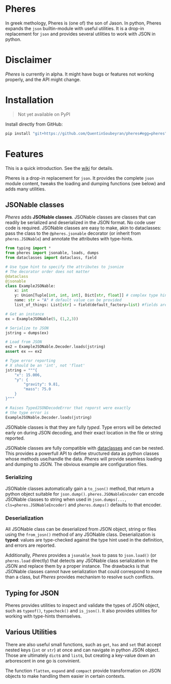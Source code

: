 # Pheres

In greek methology, Pheres is (one of) the son of Jason. In python, Pheres expands the `json` builtin-module with useful utilities.
It is a drop-in replacement for `json` and provides several utilities to work with JSON in python.

# Disclaimer
*Pheres* is currently in alpha. It might have bugs or features not working properly, and the API might change.

# Installation

> Not yet available on PyPI

Install directly from GitHub:

```bash
pip install "git+https://github.com/QuentinSoubeyran/pheres#egg=pheres"
```


# Features

This is a quick introduction. See the [wiki](https://github.com/QuentinSoubeyran/pheres/wiki) for details.

Pheres is a drop-in replacement for `json`. It provides the complete `json` module content, tweaks the loading and dumping functions (see below) and adds many utilities.

## JSONable classes

*Pheres* adds **JSONable classes**. JSONable classes are classes that can readily be serialized and deserialized in the JSON format. No code user code is required.
JSONable classes are easy to make, akin to dataclasses: pass the class to the `@pheres.jsonable` decorator (or inherit from `pheres.JSONable`) and annotate the attributes with type-hints.

```python
from typing import *
from pheres import jsonable, loads, dumps
from dataclasses import dataclass, field

# Use type hint to specify the attributes to jsonize
# The decorator order does not matter
@dataclass
@jsonable
class ExampleJSONable:
    x: int
    y: Union[Tuple[int, int, int], Dict[str, float]] # complex type hints are supported
    name: str = "A" # default value can be provided
    list_of_things: List[str] = field(default_factory=list) #fields are suported

# Get an instance
ex = ExampleJSONable(5, (1,2,3))

# Serialize to JSON
jstring = dumps(ex)

# Load from JSON
ex2 = ExampleJSONable.Decoder.loads(jstring)
assert ex == ex2

# Type error reporting
# X should be an 'int', not 'float'
jstring = """{
    "x": 15.006,
    "y": {
        "gravity": 9.81,
        "mass": 75.0
    }
}"""

# Raises TypedJSONDecodeError that reporst were exactly
# the type error is
ExampleJSONable.Decoder.loads(jstring)
```

JSONable classes is that they are fully *typed*. Type errors will be detected early on during JSON decoding, and their exact location in the file or string reported.

JSONable classes are fully compatible with [dataclasses](https://docs.python.org/3/library/dataclasses.html) and can be nested. This provides a powerfull API to define structured data as python classes whose methods use/handle the data. *Pheres* will provide seamless loading and dumping to JSON. The obvious example are configuration files.

### Serializing

JSONable classes automatically gain a `to_json()` method, that return a python object suitable for `json.dump()`. `pheres.JSONableEncoder` can encode JSONable classes to string when used in `json.dumps(..., cls=pheres.JSONableEncoder)` and `pheres.dumps()` defaults to that encoder.

### Deserialization

All JSONable class can be deserialized from JSON object, string or files using the `from_josn()` method of any JSONable class. Deserialization is __typed__: values are type-checked against the type hint used in the definition, and errors are reported. 

Additionally, *Pheres* provides a `jsonable_hook` to pass to `json.load()` (or `pheres.load` directly) that detects any JSONable class serialization in the JSON and replace them by a proper instance. The drawbacks is that JSONable classes cannot have serialization that could correspond to more than a class, but *Pheres* provides mechanism to resolve such conflicts.

## Typing for JSON

Pheres provides utilities to inspect and validate the types of JSON object, such as `typeof()`, `typecheck()` and `is_json()`. It also provides utilities for working with type-hints themselves.

## Various Utilities

There are also useful small functions, such as `get`, `has` and `set` that accept nested keys (`int` or `str`) at once and can navigate in python JSON object. Those are ultimately `dict`s and `list`s, but creating a key-value down an arborescent in one go is convinient.

The function `flatten`, `expand` and `compact` provide transformation on JSON objects to make handling them easier in certain contexts.